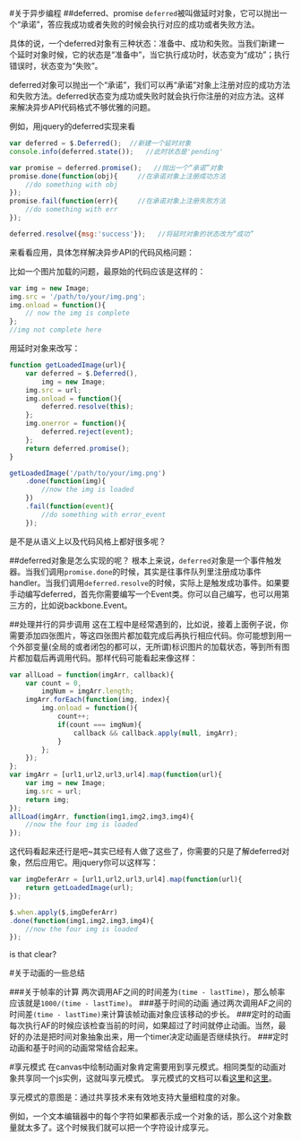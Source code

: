 #关于异步编程
##deferred、promise
`deferred`被叫做延时对象，它可以抛出一个“承诺”，答应我成功或者失败的时候会执行对应的成功或者失败方法。

具体的说，一个deferred对象有三种状态：准备中、成功和失败。当我们新建一个延时对象时候，它的状态是“准备中”，当它执行成功时，状态变为“成功”；执行错误时，状态变为“失败”。

deferred对象可以抛出一个“承诺”，我们可以再“承诺”对象上注册对应的成功方法和失败方法。deferred状态变为成功或失败时就会执行你注册的对应方法。这样来解决异步API代码格式不够优雅的问题。

例如，用jquery的deferred实现来看
```javascript
var deferred = $.Deferred();  //新建一个延时对象
console.info(deferred.state());   //此时状态是'pending'

var promise = deferred.promise();   //抛出一个“承诺”对象
promise.done(function(obj){     //在承诺对象上注册成功方法
    //do something with obj
});
promise.fail(function(err){     //在承诺对象上注册失败方法
    //do something with err
});

deferred.resolve({msg:'success'});   //将延时对象的状态改为“成功”
```

来看看应用，具体怎样解决异步API的代码风格问题：

比如一个图片加载的问题，最原始的代码应该是这样的：
```javascript
var img = new Image;
img.src = '/path/to/your/img.png';
img.onload = function(){
    // now the img is complete
};
//img not complete here
```

用延时对象来改写：
```javascript
function getLoadedImage(url){
    var deferred = $.Deferred(),
        img = new Image;
    img.src = url;
    img.onload = function(){
        deferred.resolve(this);
    };
    img.onerror = function(){
        deferred.reject(event);
    };
    return deferred.promise();
}

getLoadedImage('/path/to/your/img.png')
    .done(function(img){
        //now the img is loaded
    })
    .fail(function(event){
        //do something with error_event
    });
```
是不是从语义上以及代码风格上都好很多呢？

##deferred对象是怎么实现的呢？
根本上来说，`deferred`对象是一个事件触发器。当我们调用`promise.done`的时候，其实是往事件队列里注册成功事件handler。当我们调用`deferred.resolve`的时候，实际上是触发成功事件。如果要手动编写deferred，首先你需要编写一个Event类。你可以自己编写，也可以用第三方的，比如说backbone.Event。

##处理并行的异步调用
这在工程中是经常遇到的，比如说，接着上面例子说，你需要添加四张图片，等这四张图片都加载完成后再执行相应代码。你可能想到用一个外部变量(全局的或者闭包的都可以，无所谓)标识图片的加载状态，等到所有图片都加载后再调用代码。那样代码可能看起来像这样：
```javascript
var allLoad = function(imgArr, callback){
    var count = 0,
        imgNum = imgArr.length;
    imgArr.forEach(function(img, index){
        img.onload = function(){
            count++;
            if(count === imgNum){
                callback && callback.apply(null, imgArr);
            }
        };
    });
};
var imgArr = [url1,url2,url3,url4].map(function(url){
    var img = new Image;
    img.src = url;
    return img;
});
allLoad(imgArr, function(img1,img2,img3,img4){
    //now the four img is loaded
});
```
这代码看起来还行是吧~其实已经有人做了这些了，你需要的只是了解deferred对象，然后应用它。用jquery你可以这样写：

```javascript
var imgDeferArr = [url1,url2,url3,url4].map(function(url){
    return getLoadedImage(url);
});

$.when.apply($,imgDeferArr)
.done(function(img1,img2,img3,img4){
    //now the four img is loaded
});
```
is that clear?


#关于动画的一些总结

###关于帧率的计算
两次调用AF之间的时间差为`(time - lastTime)`，那么帧率应该就是`1000/(time - lastTime)`。
###基于时间的动画
通过两次调用AF之间的时间差`(time - lastTime)`来计算该帧动画对象应该移动的步长。
###定时的动画
每次执行AF的时候应该检查当前的时间，如果超过了时间就停止动画。当然，最好的办法是把时间对象抽象出来，用一个timer决定动画是否继续执行。
###定时动画和基于时间的动画常常结合起来。

#享元模式
在canvas中绘制动画对象肯定需要用到享元模式。相同类型的动画对象共享同一个js实例，这就叫享元模式。
享元模式的文档可以看[这里](http://www.cnblogs.com/chenssy/p/3330555.html)和[这里](https://github.com/Byronlee/Design-patterns/blob/master/patterns_explain/flyweight_pattern/lecture.md)。

享元模式的意图是：通过共享技术来有效地支持大量细粒度的对象。

例如，一个文本编辑器中的每个字符如果都表示成一个对象的话，那么这个对象数量就太多了。这个时候我们就可以把一个字符设计成享元。



